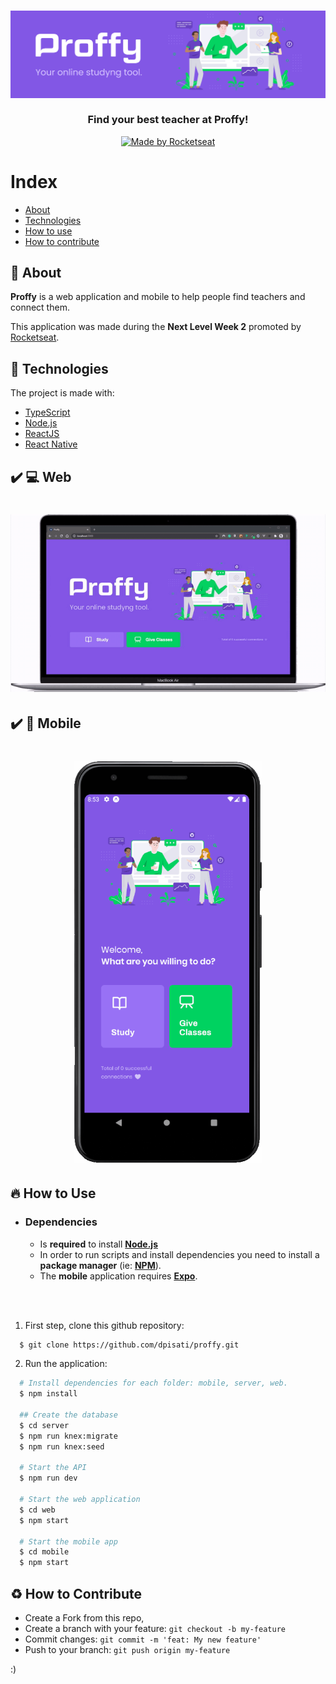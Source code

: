 <h3 align="center">
    <img alt="Logo" title="#logo" width="900px" src=".github/top.png">
    <br><br>
    <b>Find your best teacher at Proffy!</b>  
    <br>
</h3>

<p align="center">
  <a href="https://rocketseat.com.br">
    <img alt="Made by Rocketseat" src="https://img.shields.io/badge/made%20by-Rocketseat-%237519C1">
  </a>
</p>

# Index

- [About](#about)
- [Technologies](#technologies)
- [How to use](#how-to-use)
- [How to contribute](#how-to-contribute)

<a id="about"></a>

## :bookmark: About

<strong>Proffy</strong> is a web application and mobile to help people find teachers and connect them.

This application was made during the <strong>Next Level Week 2</strong> promoted by [Rocketseat](https://rocketseat.com.br/).

<a id="technologies"></a>

## :rocket: Technologies

The project is made with:

- [TypeScript](https://www.typescriptlang.org/)
- [Node.js](https://nodejs.org/en/)
- [ReactJS](https://reactjs.org/)
- [React Native](https://reactnative.dev/)

## :heavy_check_mark: :computer: Web

<h1 align="center">
    <img alt="Web" src=".github/web.gif" width="900px">
</h1>

## :heavy_check_mark: :iphone: Mobile

<h1 align="center">
    <img alt="Mobile Detail" src=".github/mobile.gif" width="300px">
</h1>

<a id="how-to-use"></a>

## :fire: How to Use

- ### **Dependencies**

  - Is **required** to install **[Node.js](https://nodejs.org/en/)**
  - In order to run scripts and install dependencies you need to install a **package manager** (ie: **[NPM](https://www.npmjs.com/)**).
  - The **mobile** application requires **[Expo](https://expo.io/)**.

  <br><br>

1. First step, clone this github repository:

```sh
  $ git clone https://github.com/dpisati/proffy.git
```

2. Run the application:

```sh
  # Install dependencies for each folder: mobile, server, web.
  $ npm install

  ## Create the database
  $ cd server
  $ npm run knex:migrate
  $ npm run knex:seed

  # Start the API
  $ npm run dev

  # Start the web application
  $ cd web
  $ npm start

  # Start the mobile app
  $ cd mobile
  $ npm start
```

<a id="how-to-contribute"></a>

## :recycle: How to Contribute

- Create a Fork from this repo,
- Create a branch with your feature: `git checkout -b my-feature`
- Commit changes: `git commit -m 'feat: My new feature'`
- Push to your branch: `git push origin my-feature`

:)
